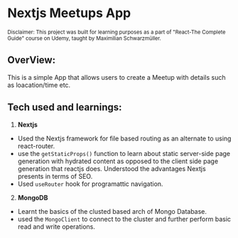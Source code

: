 # Nextjs Meetups App

<sub>Disclaimer: This project was built for learning purposes as a part of "React-The Complete Guide" course on Udemy, taught by Maximilian Schwarzmüller.</sub>

## OverView:

This is a simple App that allows users to create a Meetup with details such as loacation/time etc.

## Tech used and learnings:

1. **Nextjs**

- Used the Nextjs framework for file based routing as an alternate to using react-router.
- use the `getStaticProps()` function to learn about static server-side page generation with hydrated content as opposed to the client side page generation that reactjs does. Understood the advantages Nextjs presents in terms of SEO.
- Used `useRouter` hook for programattic navigation.

2.  **MongoDB**

- Learnt the basics of the clusted based arch of Mongo Database.
- used the `MongoClient` to connect to the cluster and further perform basic read and write operations.
